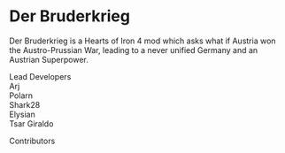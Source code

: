 # Der Bruderkrieg
Der Bruderkrieg is a Hearts of Iron 4 mod which asks what if Austria won the Austro-Prussian War, leading to a never unified Germany and an Austrian Superpower.


Lead Developers <br />
Arj <br />
Polarn <br />
Shark28 <br />
Elysian <br />
Tsar Giraldo <br />

Contributors
######
